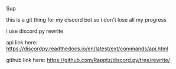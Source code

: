 Sup

this is a git thing for my discord bot so i don't lose all my progress


i use discord.py rewrite

api link here:
https://discordpy.readthedocs.io/en/latest/ext/commands/api.html

github link here:
https://github.com/Rapptz/discord.py/tree/rewrite/
